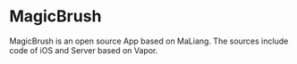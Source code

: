 # MagicBrush
MagicBrush is an open source App based on MaLiang. The sources include code of iOS and Server based on Vapor.
